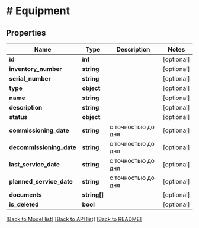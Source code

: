 # # Equipment

## Properties

Name | Type | Description | Notes
------------ | ------------- | ------------- | -------------
**id** | **int** |  | [optional]
**inventory_number** | **string** |  | [optional]
**serial_number** | **string** |  | [optional]
**type** | **object** |  | [optional]
**name** | **string** |  | [optional]
**description** | **string** |  | [optional]
**status** | **object** |  | [optional]
**commissioning_date** | **string** | с точностью до дня | [optional]
**decommissioning_date** | **string** | с точностью до дня | [optional]
**last_service_date** | **string** | с точностью до дня | [optional]
**planned_service_date** | **string** | с точностью до дня | [optional]
**documents** | **string[]** |  | [optional]
**is_deleted** | **bool** |  | [optional]

[[Back to Model list]](../../README.md#models) [[Back to API list]](../../README.md#endpoints) [[Back to README]](../../README.md)
